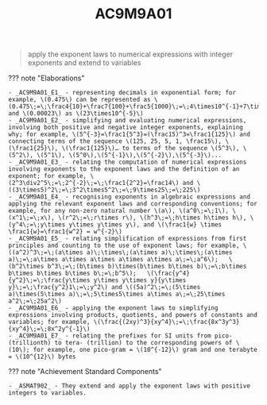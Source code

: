 ﻿---
tags: australian-curriculum
template: math.html
title: AC9M9A01
type: note
---
> apply the exponent laws to numerical expressions with integer exponents and extend to variables

??? note "Elaborations"

	- _AC9M9A01_E1_ - representing decimals in exponential form; for example, \(0.475\) can be represented as \(0.475\;=\;\frac4{10}+\frac7{100}+\frac5{1000}\;=\;4\times10^{-1}+7\times10^{-2}+5\times10^{-3}\) and \(0.00023\) as \(23\times10^{-5}\)
	- _AC9M9A01_E2_ - simplifying and evaluating numerical expressions, involving both positive and negative integer exponents, explaining why; for example, \(5^{-3}=\frac1{5^3}=(\frac15)^3=\frac1{125}\) and connecting terms of the sequence \(125, 25, 5, 1, \frac15\), \(\frac1{25}\), \(\frac1{125}\)… to terms of the sequence \(5^3\), \(5^2\), \(5^1\), \(5^0\),\(5^{-1}\),\(5^{-2}\),\(5^{-3}\)...
	- _AC9M9A01_E3_ - relating the computation of numerical expressions involving exponents to the exponent laws and the definition of an exponent; for example, \(2^3\div2^5\;=\;2^{-2}\;=\;\frac1{2^2}=\frac14\) and \((3\times5)^2\;=\;3^2\times5^2\;=\;9\times25\;=\;225\)
	- _AC9M9A01_E4_ - recognising exponents in algebraic expressions and applying the relevant exponent laws and corresponding conventions; for example, for any non-zero natural number \(a\), \(a^0\;=\;1\), \(x^1\;=\;x\), \(r^2\;=\;r\times r\), \(h^3\;=\;h\times h\times h\), \(y^4\;=\;y\times y\times y\times y\), and \(\frac1{w} \times \frac1{w}=\frac1{w^2} = w^{-2}\)
	- _AC9M9A01_E5_ - relating simplification of expressions from first principles and counting to the use of exponent laws; for example, \((a^2)^3\;=\;(a\times a)\;\times\;(a\times a)\;\times\;(a\times a)\;=\;a\times a\times a\times a\times a\times a\;=\;a^6\);   \(b^2\times b^3\;=\;(b\times b)\times(b\times b\times b)\;=\;b\times b\times b\times b\times b\;=\;b^5\);   \(\frac{y^4}{y^2}\;=\;\frac{y\times y\times y\times y}{y\times y}\;=\;\frac{y^2}1\;=\;y^2\) and \((5a)^2\;=\;(5\times a)\times(5\times a)\;=\;5\times5\times a\times a\;=\;25\times a^2\;=\;25a^2\)
	- _AC9M9A01_E6_ - applying the exponent laws to simplifying expressions involving products, quotients, and powers of constants and variables; for example, \(\frac{(2xy)^3}{xy^4}\;=\;\frac{8x^3y^3}{xy^4}\;=\;8x^2y^{-1}\)
	- _AC9M9A01_E7_ - relating the prefixes for SI units from pico- (trillionth) to tera- (trillion) to the corresponding powers of \(10\); for example, one pico-gram = \(10^{-12}\) gram and one terabyte = \(10^{12}\) bytes
??? note "Achievement Standard Components"

	- _ASMAT902_ - They extend and apply the exponent laws with positive integers to variables.